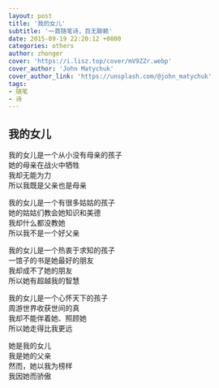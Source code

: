 ```yaml
---
layout: post
title: '我的女儿'
subtitle: '一首随笔诗，百无聊赖'
date: 2015-09-19 22:20:12 +0800
categories: others
author: zhonger
cover: 'https://i.lisz.top/cover/mV9ZZr.webp'
cover_author: 'John Matychuk'
cover_author_link: 'https://unsplash.com/@john_matychuk'
tags: 
- 随笔 
- 诗
---
```


## 我的女儿

我的女儿是一个从小没有母亲的孩子  
她的母亲在战火中牺牲  
我却无能为力  
所以我既是父亲也是母亲

我的女儿是一个有很多姑姑的孩子  
她的姑姑们教会她知识和美德  
我却什么都没教她  
所以我不是一个好父亲

我的女儿是一个热衷于求知的孩子  
一馆子的书是她最好的朋友  
我却成不了她的朋友  
所以她有超越我的智慧

我的女儿是一个心怀天下的孩子  
周游世界收获世间的真  
我却不能伴着她、照顾她  
所以她走得比我更远

她是我的女儿  
我是她的父亲  
然而，她以我为榜样  
我因她而骄傲
